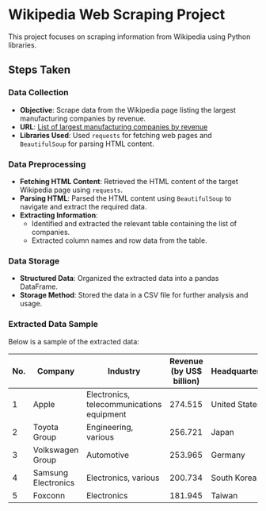 # Wikipedia Web Scraping Project

This project focuses on scraping information from Wikipedia using Python libraries.

## Steps Taken

### Data Collection
- **Objective**: Scrape data from the Wikipedia page listing the largest manufacturing companies by revenue.
- **URL**: [List of largest manufacturing companies by revenue](https://en.wikipedia.org/wiki/List_of_largest_manufacturing_companies_by_revenue)
- **Libraries Used**: Used `requests` for fetching web pages and `BeautifulSoup` for parsing HTML content.

### Data Preprocessing
- **Fetching HTML Content**: Retrieved the HTML content of the target Wikipedia page using `requests`.
- **Parsing HTML**: Parsed the HTML content using `BeautifulSoup` to navigate and extract the required data.
- **Extracting Information**: 
  - Identified and extracted the relevant table containing the list of companies.
  - Extracted column names and row data from the table.

### Data Storage
- **Structured Data**: Organized the extracted data into a pandas DataFrame.
- **Storage Method**: Stored the data in a CSV file for further analysis and usage.

### Extracted Data Sample

Below is a sample of the extracted data:

| No. | Company | Industry | Revenue (by US$ billion) | Headquarters |
| --- | ------- | -------- | ------------------------ | ------------ |
| 1   | Apple   | Electronics, telecommunications equipment | 274.515 | United States |
| 2   | Toyota Group | Engineering, various | 256.721 | Japan |
| 3   | Volkswagen Group | Automotive | 253.965 | Germany |
| 4   | Samsung Electronics | Electronics, various | 200.734 | South Korea |
| 5   | Foxconn | Electronics | 181.945 | Taiwan |
